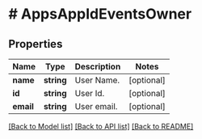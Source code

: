 # # AppsAppIdEventsOwner

## Properties

Name | Type | Description | Notes
------------ | ------------- | ------------- | -------------
**name** | **string** | User Name. | [optional]
**id** | **string** | User Id. | [optional]
**email** | **string** | User email. | [optional]

[[Back to Model list]](../../README.md#models) [[Back to API list]](../../README.md#endpoints) [[Back to README]](../../README.md)
